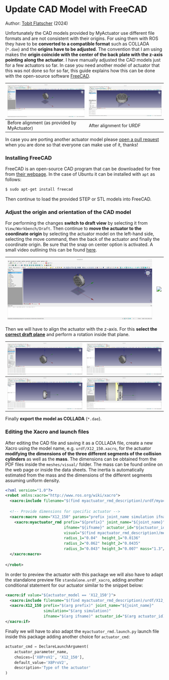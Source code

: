 # Update CAD Model with FreeCAD

Author: [Tobit Flatscher](https://github.com/2b-t) (2024)



Unfortunately the CAD models provided by MyActuator use different file formats and are not consistent with their origins. For using them with ROS they have to be **converted to a compatible format** such as COLLADA (`*.dae`) and the **origins have to be adjusted**. The convention that I am using makes the **origin coincide with the center of the back plate with the z-axis pointing along the actuator**. I have manually adjusted the CAD models just for a few actuators so far. In case you need another model of actuator that this was not done so for so far, this guide explains how this can be done with the open-source software [FreeCAD](https://www.freecad.org/).

| ![Misaligned model](../media/freecad-misaligned.png) | ![Aligned model](../media/freecad-aligned-1.png) |
| ---------------------------------------------------- | ------------------------------------------------ |
| Before alignment (as provided by MyActuator)         | After alignment for URDF                         |

In case you are porting another actuator model please [open a pull request](https://github.com/2b-t/myactuator_rmd_ros/pulls) when you are done so that everyone can make use of it, thanks!



### Installing FreeCAD

FreeCAD is an open-source CAD program that can be downloaded for free from [their webpage](https://www.freecad.org/downloads.php). In the case of Ubuntu it can be installed with `apt` as follows:

```bash
$ sudo apt-get install freecad
```

Then continue to load the provided STEP or STL models into FreeCAD.

### Adjust the origin and orientation of the CAD model

For performing the changes **switch to draft view** by selecting it from `View/Workbench/Draft`. Then continue to **move the actuator to the coordinate origin** by selecting the actuator model on the left-hand side, selecting the move command, then the back of the actuator and finally the coordinate origin. Be sure that the snap on center option is activated. A small video outlining this can be found [here](https://www.youtube.com/watch?v=wdb-THGK88Y).

| ![Misaligned](../media/freecad-misaligned.png) | ![](/home/tobit/Workspaces/myactuator_ws/src/myactuator_rmd_ros/myactuator_rmd_description/media/freecad-aligned-origin.png) |
| ---------------------------------------------- | ------------------------------------------------------------ |

Then we will have to align the actuator with the z-axis. For this **select the [correct draft plane](https://wiki.freecad.org/Draft_SelectPlane)** and perform a rotation inside that plane.

| ![Select work plane](../media/freecad-select-work-plane.png) | ![Work plane](../media/freecad-work-plane.png)    |
| ------------------------------------------------------------ | ------------------------------------------------- |
| ![Rotate view](../media/freecad-rotate-view.png)             | ![Select work plane](../media/freecad-rotate.png) |

Finally **export the model as COLLADA** (`*.dae`).

### Editing the Xacro and launch files

After editing the CAD file and saving it as a COLLADA file, create a new Xacro using the model name, e.g. `urdf/X12_150.xacro`, for the actuator **modifying the dimensions of the three different segments of the collision cylinders** as well as the **mass**. The dimensions can be obtained from the PDF files inside the `meshes/visual/` folder. The mass can be found online on the web page or inside the data sheets. The inertia is automatically estimated from the mass and the dimensions of the different segments assuming uniform density.

```xml
<?xml version="1.0"?>
<robot xmlns:xacro="http://www.ros.org/wiki/xacro">
  <xacro:include filename="$(find myactuator_rmd_description)/urdf/myactuator_rmd.xacro"/>

  <!-- Provide dimensions for specific actuator -->
  <xacro:macro name="X12_150" params="prefix joint_name simulation ifname actuator_id">
    <xacro:myactuator_rmd prefix="${prefix}" joint_name="${joint_name}" simulation="${simulation}"
                          ifname="${ifname}" actuator_id="${actuator_id}"
                          visual="$(find myactuator_rmd_description)/meshes/visual/X12_150/X12_150.dae"
                          radius_1="0.04"  height_1="0.0136"
                          radius_2="0.062" height_2="0.0435"
                          radius_3="0.043" height_3="0.007" mass="1.3"/>
  </xacro:macro>

</robot>
```

In order to preview the actuator with this package we will also have to adapt the standalone preview file `standalone.urdf_xacro`, adding another conditional statement for our actuator similar to the snippet below:

```xml
<xacro:if value="${actuator_model == 'X12_150'}">
  <xacro:include filename="$(find myactuator_rmd_description)/urdf/X12_150.xacro"/>
  <xacro:X12_150 prefix="$(arg prefix)" joint_name="${joint_name}"
                 simulation="$(arg simulation)"
                 ifname="$(arg ifname)" actuator_id="$(arg actuator_id)"/>
</xacro:if>
```

Finally we will have to also adapt the `myactuator_rmd.launch.py` launch file inside this package adding another choice for `actuator_cmd`:

```python
actuator_cmd = DeclareLaunchArgument(
    actuator_parameter_name,
    choices=['X8ProV2', 'X12_150'],
    default_value='X8ProV2',
    description='Type of the actuator'
)
```
